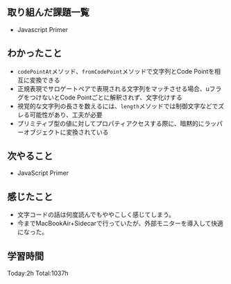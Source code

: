 ## 取り組んだ課題一覧

- Javascript Primer

## わかったこと

* `codePointAt`メソッド、`fromCodePoint`メソッドで文字列とCode Pointを相互に変換できる
* 正規表現でサロゲートペアで表現される文字列をマッチさせる場合、uフラグをつけないとCode Pointごとに解釈されず、文字化けする
* 視覚的な文字列の長さを数えるには、`length`メソッドでは制御文字などでズレる可能性があり、工夫が必要
* プリミティブ型の値に対してプロパティアクセスする際に、暗黙的にラッパーオブジェクトに変換されている

## 次やること

- JavaScript Primer

## 感じたこと

* 文字コードの話は何度読んでもややこしく感じてしまう。
* 今までMacBookAir+Sidecarで行っていたが、外部モニターを導入して快適になった。
 
## 学習時間

Today:2h
Total:1037h
